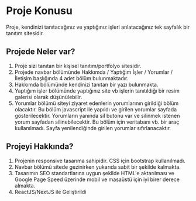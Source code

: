 # Proje Konusu

Proje, kendinizi tanıtacağınız ve yaptığınız işleri anlatacağınız tek sayfalık bir tanıtım sitesidir.

## Projede Neler var?

1. Proje sizi tanıtan bir kişisel tanıtım/portfolyo sitesidir.
2. Projede navbar bölümünde Hakkımda / Yaptığım İşler / Yorumlar / İletişim başlığında 4 adet
   bölüm bulunmaktadır.
3. Hakkımda bölümünde kendinizi tanıtan bir yazı bulunmakta.
4. Yaptığım işler bölümünde yaptığınız site vb işlerin tanıtıldığı bir resim galerisi olarak düşünülebilir.
5. Yorumlar bölümü siteyi ziyaret edenlerin yorumlarının girildiği bölüm olacaktır. Bu bölüm
   javascript ile yapıldı ve girilen yorumlar sayfada gösterilecektir. Yorumların yanında sil butonu
   var ve silinmek istenen yorum sayfadan silinebilecektir. Bu bölüm için veritabanı vb. bir araç
   kullanılmadı. Sayfa yenilendiğinde girilen yorumlar sıfırlanacaktır.

## Projeyi Hakkında?

1. Projenin responsive tasarıma sahipidir. CSS için bootstrap
   kullanılmadı.
2. Navbar bölümü sitede gezinirken yukarıda sabit bir şekilde kalmakta.
3. Tasarımın SEO standartlarına uygun şekilde HTML'e aktarılması ve Google Page Speed
   üzerinde mobil ve masaüstü için iyi birer derece almakta.
4. ReactJS/NextJS ile Geliştirildi

